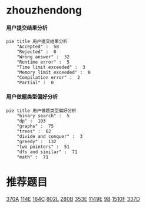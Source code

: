 # zhouzhendong

<!-- tabs:start -->



#### **用户提交结果分析**

```mermaid
pie title 用户提交结果分析
    "Accepted" :  58
    "Rejected" :  0
    "Wrong answer" :  32
    "Runtime error" :  5
    "Time limit exceeded" :  3
    "Memory limit exceeded" :  0
    "Compilation error" :  2
    "Partial" :  0
```

#### **用户做题类型偏好分析**

```mermaid
pie title 用户做题类型偏好分析
    "binary search" :  5
    "dp" :  103
    "graphs" :  75
    "trees" :  62
    "divide and conquer" :  3
    "greedy" :  132
    "two pointers" :  51
    "dfs and similar" :  71
    "math" :  71
```



<!-- tabs:end -->
# 推荐题目
[370A](https://codeforces.com/contest/370/problem/A)
[114E](https://codeforces.com/contest/114/problem/E)
[164C](https://codeforces.com/contest/164/problem/C)
[802L](https://codeforces.com/contest/802/problem/L)
[280B](https://codeforces.com/contest/280/problem/B)
[353E](https://codeforces.com/contest/353/problem/E)
[1149E](https://codeforces.com/contest/1149/problem/E)
[9B](https://codeforces.com/contest/9/problem/B)
[1510F](https://codeforces.com/contest/1510/problem/F)
[337D](https://codeforces.com/contest/337/problem/D)
